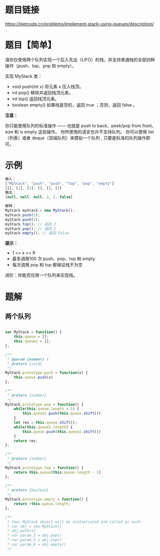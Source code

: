 # 题目链接

https://leetcode.cn/problems/implement-stack-using-queues/description/

# 题目【简单】

请你仅使用两个队列实现一个后入先出（LIFO）的栈，并支持普通栈的全部四种操作（push、top、pop 和 empty）。

实现 MyStack 类：

- void push(int x) 将元素 x 压入栈顶。
- int pop() 移除并返回栈顶元素。
- int top() 返回栈顶元素。
- boolean empty() 如果栈是空的，返回 true ；否则，返回 false 。

**注意：**

你只能使用队列的标准操作 —— 也就是 push to back、peek/pop from front、size 和 is empty 这些操作。
你所使用的语言也许不支持队列。 你可以使用 list （列表）或者 deque（双端队列）来模拟一个队列 , 只要是标准的队列操作即可。

# 示例
```js
输入：
["MyStack", "push", "push", "top", "pop", "empty"]
[[], [1], [2], [], [], []]
输出：
[null, null, null, 2, 2, false]

解释：
MyStack myStack = new MyStack();
myStack.push(1);
myStack.push(2);
myStack.top(); // 返回 2
myStack.pop(); // 返回 2
myStack.empty(); // 返回 False
```

**提示：**

- 1 <= x <= 9
- 最多调用100 次 push、pop、top 和 empty
- 每次调用 pop 和 top 都保证栈不为空

进阶：你能否仅用一个队列来实现栈。  

# 题解
## 两个队列

```js

var MyStack = function() {
    this.queue = [];
    this.queue2 = [];
};

/** 
 * @param {number} x
 * @return {void}
 */
MyStack.prototype.push = function(x) {
    this.queue.push(x)
};

/**
 * @return {number}
 */
MyStack.prototype.pop = function() {
    while(this.queue.length > 1) {
        this.queue2.push(this.queue.shift())
    }
    let res = this.queue.shift();
    while(this.queue2.length) {
        this.queue.push(this.queue2.shift())
    }
    return res;
};

/**
 * @return {number}
 */
MyStack.prototype.top = function() {
    return this.queue[this.queue.length - 1]
};

/**
 * @return {boolean}
 */
MyStack.prototype.empty = function() {
    return !this.queue.length;
};

/** 
 * Your MyStack object will be instantiated and called as such:
 * var obj = new MyStack()
 * obj.push(x)
 * var param_2 = obj.pop()
 * var param_3 = obj.top()
 * var param_4 = obj.empty()
 */
```